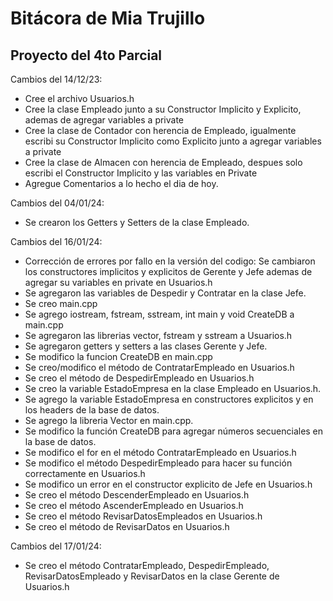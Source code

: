 # Bitácora de Mia Trujillo

## Proyecto del 4to Parcial

Cambios del 14/12/23:
- Cree el archivo Usuarios.h
- Cree la clase Empleado junto a su Constructor Implicito y Explicito, ademas de agregar variables a private
- Cree la clase de Contador con herencia de Empleado, igualmente escribi su Constructor Implicito como Explicito junto a agregar variables a private
- Cree la clase de Almacen con herencia de Empleado, despues solo escribi el Constructor Implicito y las variables en Private
- Agregue Comentarios a lo hecho el dia de hoy.

Cambios del 04/01/24:
- Se crearon los Getters y Setters de la clase Empleado.

Cambios del 16/01/24:
- Corrección de errores por fallo en la versión del codigo: Se cambiaron los constructores implicitos y explicitos de Gerente y Jefe ademas de agregar su variables en private en Usuarios.h
- Se agregaron las variables de Despedir y Contratar en la clase Jefe.
- Se creo main.cpp
- Se agrego iostream, fstream, sstream, int main y void CreateDB a main.cpp
- Se agregaron las librerias vector, fstream y sstream a Usuarios.h
- Se agregaron getters y setters a las clases Gerente y Jefe.
- Se modifico la funcion CreateDB en main.cpp
- Se creo/modifico el método de ContratarEmpleado en Usuarios.h
- Se creo el método de DespedirEmpleado en Usuarios.h
- Se creo la variable EstadoEmpresa en la clase Empleado en Usuarios.h.
- Se agrego la variable EstadoEmpresa en constructores explicitos y en los headers de la base de datos.
- Se agrego la libreria Vector en main.cpp.
- Se modifico la función CreateDB para agregar números secuenciales en la base de datos.
- Se modifico el for en el método ContratarEmpleado en Usuarios.h
- Se modifico el método DespedirEmpleado para hacer su función correctamente en Usuarios.h
- Se modifico un error en el constructor explicito de Jefe en Usuarios.h
- Se creo el método DescenderEmpleado en Usuarios.h
- Se creo el método AscenderEmpleado en Usuarios.h
- Se creo el método RevisarDatosEmpleados en Usuarios.h
- Se creo el método de RevisarDatos en Usuarios.h

Cambios del 17/01/24: 
- Se creo el método ContratarEmpleado, DespedirEmpleado, RevisarDatosEmpleado y RevisarDatos en la clase Gerente de Usuarios.h  